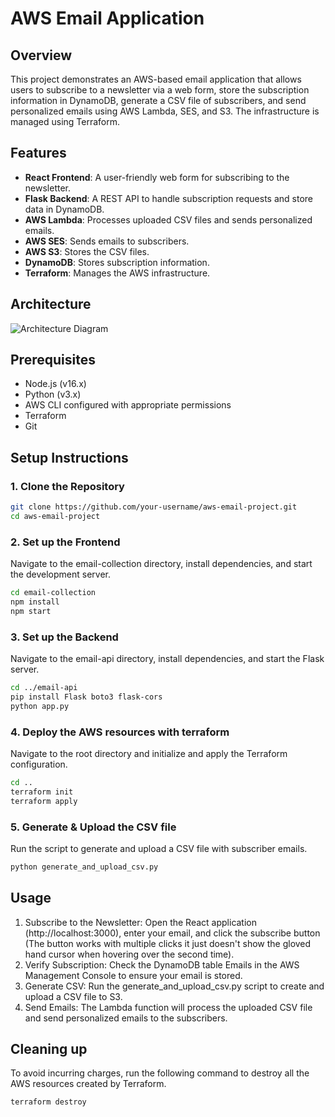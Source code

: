 # AWS Email Application

## Overview

This project demonstrates an AWS-based email application that allows users to subscribe to a newsletter via a web form, store the subscription information in DynamoDB, generate a CSV file of subscribers, and send personalized emails using AWS Lambda, SES, and S3. The infrastructure is managed using Terraform.

## Features

- **React Frontend**: A user-friendly web form for subscribing to the newsletter.
- **Flask Backend**: A REST API to handle subscription requests and store data in DynamoDB.
- **AWS Lambda**: Processes uploaded CSV files and sends personalized emails.
- **AWS SES**: Sends emails to subscribers.
- **AWS S3**: Stores the CSV files.
- **DynamoDB**: Stores subscription information.
- **Terraform**: Manages the AWS infrastructure.

## Architecture

![Architecture Diagram](path-to-architecture-diagram)

## Prerequisites

- Node.js (v16.x)
- Python (v3.x)
- AWS CLI configured with appropriate permissions
- Terraform
- Git

## Setup Instructions

### 1. Clone the Repository

```sh
git clone https://github.com/your-username/aws-email-project.git
cd aws-email-project
```

### 2. Set up the Frontend
Navigate to the email-collection directory, install dependencies, and start the development server.

```sh
cd email-collection
npm install
npm start
```
### 3. Set up the Backend
Navigate to the email-api directory, install dependencies, and start the Flask server.

```sh
cd ../email-api
pip install Flask boto3 flask-cors
python app.py
```

### 4. Deploy the AWS resources with terraform
Navigate to the root directory and initialize and apply the Terraform configuration.

```sh
cd ..
terraform init
terraform apply
```

### 5. Generate & Upload the CSV file
Run the script to generate and upload a CSV file with subscriber emails.

```sh
python generate_and_upload_csv.py
```

## Usage

1. Subscribe to the Newsletter: Open the React application (http://localhost:3000), enter your email, and click the subscribe button (The button works with multiple clicks it just doesn't show the gloved hand cursor when hovering over the second time).
2. Verify Subscription: Check the DynamoDB table Emails in the AWS Management Console to ensure your email is stored.
3. Generate CSV: Run the generate_and_upload_csv.py script to create and upload a CSV file to S3.
4. Send Emails: The Lambda function will process the uploaded CSV file and send personalized emails to the subscribers.

## Cleaning up

To avoid incurring charges, run the following command to destroy all the AWS resources created by Terraform.

```sh
terraform destroy
```


